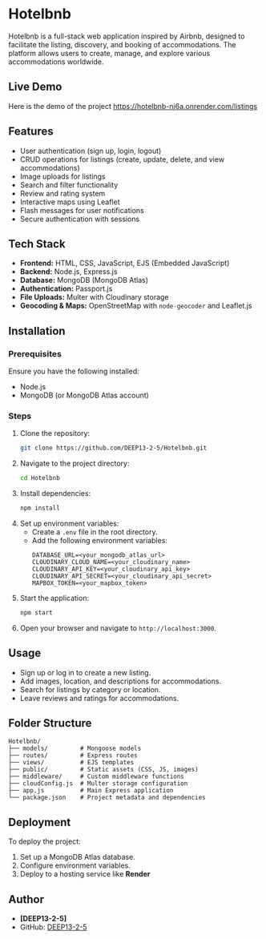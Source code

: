 # Hotelbnb

Hotelbnb is a full-stack web application inspired by Airbnb, designed to facilitate the listing, discovery, and booking of accommodations. The platform allows users to create, manage, and explore various accommodations worldwide.

## Live Demo
Here is the demo of the project
https://hotelbnb-nj6a.onrender.com/listings


## Features
- User authentication (sign up, login, logout)
- CRUD operations for listings (create, update, delete, and view accommodations)
- Image uploads for listings
- Search and filter functionality
- Review and rating system
- Interactive maps using Leaflet
- Flash messages for user notifications
- Secure authentication with sessions

## Tech Stack
- **Frontend:** HTML, CSS, JavaScript, EJS (Embedded JavaScript)
- **Backend:** Node.js, Express.js
- **Database:** MongoDB (MongoDB Atlas)
- **Authentication:** Passport.js
- **File Uploads:** Multer with Cloudinary storage
- **Geocoding & Maps:** OpenStreetMap with `node-geocoder` and Leaflet.js

## Installation

### Prerequisites
Ensure you have the following installed:
- Node.js
- MongoDB (or MongoDB Atlas account)

### Steps
1. Clone the repository:
   ```bash
   git clone https://github.com/DEEP13-2-5/Hotelbnb.git
   ```
2. Navigate to the project directory:
   ```bash
   cd Hotelbnb
   ```
3. Install dependencies:
   ```bash
   npm install
   ```
4. Set up environment variables:
   - Create a `.env` file in the root directory.
   - Add the following environment variables:
     ```env
     DATABASE_URL=<your_mongodb_atlas_url>
     CLOUDINARY_CLOUD_NAME=<your_cloudinary_name>
     CLOUDINARY_API_KEY=<your_cloudinary_api_key>
     CLOUDINARY_API_SECRET=<your_cloudinary_api_secret>
     MAPBOX_TOKEN=<your_mapbox_token>
     ```
5. Start the application:
   ```bash
   npm start
   ```
6. Open your browser and navigate to `http://localhost:3000`.

## Usage
- Sign up or log in to create a new listing.
- Add images, location, and descriptions for accommodations.
- Search for listings by category or location.
- Leave reviews and ratings for accommodations.

## Folder Structure
```
Hotelbnb/
├── models/         # Mongoose models
├── routes/         # Express routes
├── views/          # EJS templates
├── public/         # Static assets (CSS, JS, images)
├── middleware/     # Custom middleware functions
├── cloudConfig.js  # Multer storage configuration
├── app.js          # Main Express application
└── package.json    # Project metadata and dependencies
```

## Deployment
To deploy the project:
1. Set up a MongoDB Atlas database.
2. Configure environment variables.
3. Deploy to a hosting service like **Render**
   
## Author
- **[DEEP13-2-5]**
- GitHub: [DEEP13-2-5](https://github.com/DEEP13-2-5)
